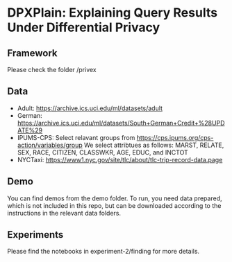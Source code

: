 # DPXPlain: Explaining Query Results Under Differential Privacy

## Framework

Please check the folder /privex

## Data

- Adult: https://archive.ics.uci.edu/ml/datasets/adult
- German: https://archive.ics.uci.edu/ml/datasets/South+German+Credit+%28UPDATE%29
- IPUMS-CPS: Select relavant groups from https://cps.ipums.org/cps-action/variables/group  We select attribtues as follows: 
MARST,
RELATE,
SEX,
RACE,
CITIZEN,
CLASSWKR,
AGE,
EDUC,
and INCTOT
- NYCTaxi: https://www1.nyc.gov/site/tlc/about/tlc-trip-record-data.page

## Demo

You can find demos from the demo folder. To run, you need data prepared, which is not included in this repo, but can be downloaded according to the instructions in the relevant data folders.

## Experiments

Please find the notebooks in experiment-2/finding for more details.  
